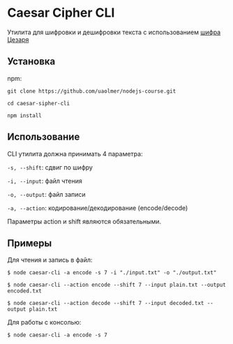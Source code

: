 # Caesar Cipher CLI

Утилита для шифровки и дешифровки текста с использованием [шифра Цезаря](https://en.wikipedia.org/wiki/Caesar_cipher)

## Установка

npm:

`git clone https://github.com/uaolmer/nodejs-course.git`

`cd caesar-sipher-cli`

`npm install`


## Использование

CLI утилита должна принимать 4 параметра:

`-s, --shift`: сдвиг по шифру

`-i, --input`: файл чтения

`-o, --output`: файл записи

`-a, --action`: кодирование/декодирование (encode/decode)

Параметры action и shift являются обязательными.

## Примеры

Для чтения и запись в файл:

`$ node caesar-cli -a encode -s 7 -i "./input.txt" -o "./output.txt"`

`$ node caesar-cli --action encode --shift 7 --input plain.txt --output encoded.txt`

`$ node caesar-cli --action decode --shift 7 --input decoded.txt --output plain.txt`

Для работы с консолью:

`$ node caesar-cli -a encode -s 7`
